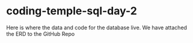 # coding-temple-sql-day-2

Here is where the data and code for the database live. We have attached the ERD to the GitHub Repo
